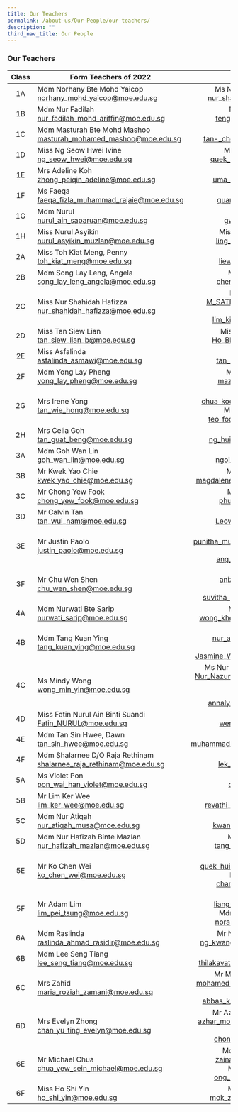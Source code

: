 ```yaml
---
title: Our Teachers
permalink: /about-us/Our-People/our-teachers/
description: ""
third_nav_title: Our People
---
```

### Our Teachers

| Class | Form Teachers of 2022 |   |
|:---:|---|:---:|
| 1A | Mdm Norhany Bte Mohd Yaicop<br>[norhany\_mohd\_yaicop@moe.edu.sg](mailto:norhany_mohd_yaicop@moe.edu.sg) | Ms Nur Shafizah Binte Johan<br>[nur\_shafizah\_johan@moe.edu.sg](mailto:nur_shafizah_johan@moe.edu.sg) |
| 1B | Mdm Nur Fadilah<br>[nur\_fadilah\_mohd\_ariffin@moe.edu.sg](mailto:nur_fadilah_mohd_ariffin@moe.edu.sg) | Mdm Teng Mei Yoke<br>[teng\_mei\_yoke@moe.edu.sg](mailto:teng_mei_yoke@moe.edu.sg) |
| 1C | Mdm Masturah Bte Mohd Mashoo<br>[masturah\_mohamed\_mashoo@moe.edu.sg](mailto:masturah_mohamed_mashoo@moe.edu.sg) | Mrs Ruth Tan<br>[tan-\_cheong\_yew\_tze@moe.edu.sg](mailto:tan-_cheong_yew_tze@moe.edu.sg) |
| 1D | Miss Ng Seow Hwei Ivine<br>[ng\_seow\_hwei@moe.edu.sg](mailto:ng_seow_hwei@moe.edu.sg) | Mdm Grace Quek Li Pei<br>[quek\_li\_pei\_grace@moe.edu.sg](mailto:quek_li_pei_grace@moe.edu.sg) |
| 1E | Mrs Adeline Koh<br>[zhong\_peiqin\_adeline@moe.edu.sg](mailto:zhong_peiqin_adeline@moe.edu.sg) | Mdm Uma<br>[uma\_mageswari@moe.edu.sg](mailto:uma_mageswari@moe.edu.sg) |
| 1F | Ms Faeqa<br>[faeqa\_fizla\_muhammad\_rajaie@moe.edu.sg](mailto:faeqa_fizla_muhammad_rajaie@moe.edu.sg) | Miss Guan Xiaoting<br>[guan\_xiaoting@moe.edu.sg](mailto:guan_xiaoting@moe.edu.sg) |
| 1G | Mdm Nurul<br>[nurul\_ain\_saparuan@moe.edu.sg](mailto:nurul_ain_saparuan@moe.edu.sg) | Miss Gwen Toh<br>[gwen\_toh@moe.edu.sg](mailto:gwen_toh@moe.edu.sg) |
| 1H | Miss Nurul Asyikin<br>[nurul\_asyikin\_muzlan@moe.edu.sg](mailto:nurul_asyikin_muzlan@moe.edu.sg) | Miss Janet Ling Wei Ching<br>[ling\_wei\_ching@moe.edu.sg](mailto:ling_wei_ching@moe.edu.sg) |
| 2A | Miss Toh Kiat Meng, Penny<br>[toh\_kiat\_meng@moe.edu.sg](mailto:toh_kiat_meng@moe.edu.sg) | Miss Liew Wen Rin<br>[liew\_wen\_rin@moe.edu.sg](mailto:liew_wen_rin@moe.edu.sg) |
| 2B | Mdm Song Lay Leng, Angela<br>[song\_lay\_leng\_angela@moe.edu.sg](mailto:song_lay_leng_angela@moe.edu.sg) | Mdm Chen Xiao Xiao<br>[chen\_xiaoxiao@moe.edu.sg](mailto:chen_xiaoxiao@moe.edu.sg) |
| 2C | Miss Nur Shahidah Hafizza<br>[nur\_shahidah\_hafizza@moe.edu.sg](mailto:nur_shahidah_hafizza@moe.edu.sg) | Mr M Satheeswaran<br>[M\_SATHEESWARAN@moe.edu.sg](mailto:M_SATHEESWARAN@moe.edu.sg)<br>Mr Lim Kim Sze<br>[lim\_kim\_sze\_ken@moe.edu.sg](mailto:lim_kim_sze@moe.edu.sg) |
| 2D | Miss Tan Siew Lian<br>[tan\_siew\_lian\_b@moe.edu.sg](mailto:tan_siew_lian_b@moe.edu.sg) | Miss Jane Ho Been Chieh<br>[Ho\_BEEN\_CHIEH@moe.edu.sg](mailto:Ho_BEEN_CHIEH@moe.edu.sg) |
| 2E | Miss Asfalinda<br>[asfalinda\_asmawi@moe.edu.sg](mailto:asfalinda_asmawi@moe.edu.sg) | Mdm Tan Kai Ying<br>[tan\_kai\_ying\_a@moe.edu.sg](mailto:tan_kai_ying_a@moe.edu.sg) |
| 2F | Mdm Yong Lay Pheng<br>[yong\_lay\_pheng@moe.edu.sg](mailto:yong_lay_pheng@moe.edu.sg) | Miss Mazlina Bte Isnin<br>[mazlina\_isnin@moe.edu.sg](mailto:mazlina_isnin@moe.edu.sg) |
| 2G | Mrs Irene Yong<br>[tan\_wie\_hong@moe.edu.sg](mailto:tan_wie_hong@moe.edu.sg) | Mr Kenny Chua<br>[chua\_koon\_hwa\_kenny@moe.edu.sg](mailto:chua_koon_hwa_kenny@moe.edu.sg)<br>Mrs Teo Foong Min Yee<br>[teo\_foong\_min\_yee@moe.edu.sg](mailto:teo_foong_min_yee@moe.edu.sg) |
| 2H | Mrs Celia Goh<br>[tan\_guat\_beng@moe.edu.sg](mailto:tan_guat_beng@moe.edu.sg)| Ms Casey Ng<br>[ng\_hui\_wun\_casey@moe.edu.sg](mailto:ng_hui_wun_casey@moe.edu.sg) |
| 3A | Mdm Goh Wan Lin<br>[goh\_wan\_lin@moe.edu.sg](mailto:goh_wan_lin@moe.edu.sg) | Mr Ngoi Yong Jian<br>[ngoi\_yong\_jian@moe.edu.sg](mailto:ngoi_yong_jian@moe.edu.sg) |
| 3B | Mr Kwek Yao Chie<br>[kwek\_yao\_chie@moe.edu.sg](mailto:kwek_yao_chie@moe.edu.sg) | Ms Magdalene Chong<br>[magdalene\_chong\_kiat\_en@moe.edu.sg](mailto:magdalene_chong_kiat_en@moe.edu.sg) |
| 3C | Mr Chong Yew Fook<br>[chong\_yew\_fook@moe.edu.sg](mailto:chong_yew_fook@moe.edu.sg) | Ms Kelly Phua Si Ying<br>[phua\_si\_ying@moe.edu.sg](mailto:phua_si_ying@moe.edu.sg) |
| 3D | Mr Calvin Tan<br>[tan\_wui\_nam@moe.edu.sg](mailto:tan_wui_nam@moe.edu.sg)| Miss Leow Ke Yun<br>[Leow\_KE\_YUN@moe.edu.sg](mailto:Leow_KE_YUN@moe.edu.sg) |
| 3E | Mr Justin Paolo<br>[justin\_paolo@moe.edu.sg](mailto:Justin_paolo@moe.edu.sg) | Mdm Punitha<br>[punitha\_murugaiah\_maniam@moe.edu.sg](mailto:punitha_murugaiah_maniam@moe.edu.sg)<br>Ms Adria<br>[ang\_lee\_kiang@moe.edu.sg](mailto:ang_lee_kiang@moe.edu.sg) |
| 3F | Mr Chu Wen Shen<br>[chu\_wen\_shen@moe.edu.sg](mailto:chu_wen_shen@moe.edu.sg) | Mdm Aniza<br>[aniza\_samat@moe.edu.sg](mailto:aniza_samat@moe.edu.sg)<br>Ms Suvitha<br>[suvitha\_prakass\_pillay@moe.edu.sg](mailto:suvitha_prakass_pillay@moe.edu.sg) |
| 4A | Mdm Nurwati Bte Sarip<br>[nurwati\_sarip@moe.edu.sg](mailto:nurwati_sarip@moe.edu.sg) | Mdm Florence Wong<br>[wong\_khei\_yee\_florence@moe.edu.sg](mailto:wong_khei_yee_florence@moe.edu.sg) |
| 4B | Mdm Tang Kuan Ying<br>[tang\_kuan\_ying@moe.edu.sg](mailto:tang_kuan_ying@moe.edu.sg) | Ms Nur Ashiqin<br>[nur\_ashiqin\_saat@moe.edu.sg](mailto:nur_ashiqin_saat@moe.edu.sg)<br>Ms Jasmine Wong<br>[Jasmine\_WONG\_JING\_XIN@moe.edu.sg](mailto:Jasmine_WONG_JING_XIN@moe.edu.sg) |
| 4C | Ms Mindy Wong<br>[wong\_min\_yin@moe.edu.sg](mailto:wong_min_yin@moe.edu.sg) | Ms Nur Nazurah Binte Abdul Rahim<br>[Nur\_Nazurah\_Abdul\_Rahim@moe.edu.sg](mailto:Nur_Nazurah_Abdul_Rahim@moe.edu.sg)<br><br>Miss Annalynna<br>[annalynna\_ather\_ts@moe.edu.sg](mailto:annalynna_ather_ts@moe.edu.sg) |
| 4D | Miss Fatin Nurul Ain Binti Suandi<br>[Fatin\_NURUL@moe.edu.sg](mailto:Fatin_NURUL@moe.edu.sg) | Mr Weng Kai Bin<br>[weng\_kaibin@moe.edu.sg](mailto:weng_kaibin@moe.edu.sg) |
| 4E | Mdm Tan Sin Hwee, Dawn<br>[tan\_sin\_hwee@moe.edu.sg](mailto:tan_sin_hwee@moe.edu.sg) | Mr Din<br>[muhammad\_fakhruddin\_daud@moe.edu.sg](mailto:muhammad_fakhruddin_daud@moe.edu.sg) |
| 4F | Mdm Shalarnee D/O Raja Rethinam<br>[shalarnee\_raja\_rethinam@moe.edu.sg](mailto:shalarnee_raja_rethinam@moe.edu.sg) | Miss Lek Siew Gek<br>[lek\_siew\_gek@moe.edu.sg](mailto:lek_siew_gek@moe.edu.sg) |
| 5A | Ms Violet Pon<br>[pon\_wai\_han\_violet@moe.edu.sg](mailto:pon_wai_han_violet@moe.edu.sg) | Mdm Cao Liu<br>[cao\_liu@moe.edu.sg](mailto:cao_liu@moe.edu.sg) |
| 5B | Mr Lim Ker Wee<br>[lim\_ker\_wee@moe.edu.sg](mailto:lim_ker_wee@moe.edu.sg) | Ms Revathi<br>[revathi\_raja\_krishnan@moe.edu.sg](mailto:revathi_raja_krishnan@moe.edu.sg) |
| 5C | Mdm Nur Atiqah<br>[nur\_atiqah\_musa@moe.edu.sg](mailto:nur_atiqah_musa@moe.edu.sg) | Mr Kwan Wai Leong<br>[kwan\_wai\_leong@moe.edu.sg](mailto:kwan_wai_leong@moe.edu.sg) |
| 5D | Mdm Nur Hafizah Binte Mazlan<br>[nur\_hafizah\_mazlan@moe.edu.sg](mailto:nur_hafizah_mazlan@moe.edu.sg) | Mdm Tang Sock Kien<br>[tang\_sock\_kien@moe.edu.sg](mailto:tang_sock_kien@moe.edu.sg) |
| 5E | Mr Ko Chen Wei<br>[ko\_chen\_wei@moe.edu.sg](mailto:ko_chen_wei@moe.edu.sg) | Mrs Pauline Soh<br>[quek\_hui\_hiang\_pauline@moe.edu.sg](mailto:quek_hui_hiang_pauline@moe.edu.sg)<br>Miss Chan Xue Ting<br>[chan\_xue\_ting@moe.edu.sg](mailto:chan_xue_ting@moe.edu.sg) |
| 5F | Mr Adam Lim<br>[lim\_pei\_tsung@moe.edu.sg](mailto:lim_pei_tsung@moe.edu.sg) | Mr Liang Hong Poh<br>[liang\_hong\_poh@moe.edu.sg](mailto:liang_hong_poh@moe.edu.sg)<br>Mdm Norain Binte Hassein<br>[norain\_hassein@moe.edu.sg](mailto:norain_hassein@moe.edu.sg) |
| 6A | Mdm Raslinda<br>[raslinda\_ahmad\_rasidir@moe.edu.sg](mailto:raslinda_ahmad_rasidir@moe.edu.sg) | Mr Ng Kwang Meng, James<br>[ng\_kwang\_meng\_james@moe.edu.sg](mailto:ng_kwang_meng_james@moe.edu.sg) |
| 6B | Mdm Lee Seng Tiang<br>[lee\_seng\_tiang@moe.edu.sg](mailto:lee_seng_tiang@moe.edu.sg) | Mrs Nanda<br>[thilakavaty\_govindasamy@moe.edu.sg](mailto:thilakavaty_govindasamy@moe.edu.sg) |
| 6C | Mrs Zahid<br>[maria\_roziah\_zamani@moe.edu.sg](mailto:maria_roziah_zamani@moe.edu.sg) | Mr Mohamed Shodikin Wahid<br>[mohamed\_shodikin\_wahid@moe.edu.sg](mailto:mohamed_shodikin_wahid@moe.edu.sg)<br>Mr Abbas<br>[abbas\_k\_abdulla\_kutty@moe.edu.sg](mailto:abbas_k_abdulla_kutty@moe.edu.sg) |
| 6D | Mrs Evelyn Zhong<br>[chan\_yu\_ting\_evelyn@moe.edu.sg](mailto:chan_yu_ting_evelyn@moe.edu.sg) | Mr Azhar B Mohamed Hussain<br>[azhar\_mohamed\_hussain@moe.edu.sg](mailto:azhar_mohamed_hussain@moe.edu.sg)<br>Ms Chong Ming Jia<br>[chong\_ming\_jia@moe.edu.sg](mailto:chong_ming_jia@moe.edu.sg) |
| 6E | Mr Michael Chua<br>[chua\_yew\_sein\_michael@moe.edu.sg](mailto:chua_yew_sein_michael@moe.edu.sg) | Mdm Zainab Bte Nawabi<br>[zainab\_nawabi@moe.edu.sg](mailto:zainab_nawabi@moe.edu.sg)<br>Mrs Lack Hwee Leng<br>[ong\_hwee\_leng@moe.edu.sg](mailto:ong_hwee_leng@moe.edu.sg) |
| 6F | Miss Ho Shi Yin<br>[ho\_shi\_yin@moe.edu.sg](mailto:ho_shi_yin@moe.edu.sg) | Mr Samuel Mok Zijun<br>[mok\_zijun\_samuel@moe.edu.sg](mailto:mok_zijun_samuel@moe.edu.sg) |